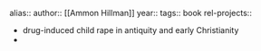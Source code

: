 alias::
author:: [[Ammon Hillman]]
year::
tags:: book
rel-projects::

- drug-induced child rape in antiquity and early Christianity
-

